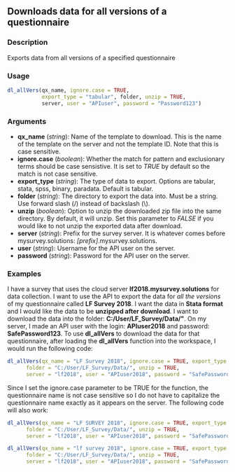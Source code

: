 ## Downloads data for all versions of a questionnaire

### Description
Exports data from all versions of a specified questionnaire

### Usage
```R
dl_allVers(qx_name, ignore.case = TRUE, 
           export_type = "tabular", folder, unzip = TRUE,
           server, user = "APIuser", password = "Password123")
```

### Arguments
* **qx_name** (*string*): Name of the template to download. This is the name of the template on the server and not the template ID. Note that this is case sensitive.
* **ignore.case** (*boolean*): Whether the match for pattern and exclusionary terms should be case sensistive. It is set to *TRUE* by default so the match is not case sensitive.
* **export_type** (*string*): The type of data to export. Options are tabular, stata, spss, binary, paradata. Default is tabular.
* **folder** (*string*): The directory to export the data into. Must be a string. Use forward slash (/) instead of backslash (\\).
* **unzip** (*boolean*):  Option to unzip the downloaded zip file into the same directory. By default, it will unzip. Set this parameter to *FALSE* if you would like to not unzip the exported data after download.
* **server** (*string*): Prefix for the survey server. It is whatever comes before mysurvey.solutions: *[prefix]*.mysurvey.solutions.
* **user** (*string*): Username for the API user on the server.
* **password** (*string*): Password for the API user on the server.


### Examples
I have a survey that uses the cloud server **lf2018.mysurvey.solutions** for data collection. I want to use the API to export the data for *all the versions* of my questionnaire called **LF Survey 2018**. I want the data in **Stata format** and I would like the data to be **unzipped after download**. I want to download the data into the folder: **C:/User/LF_Survey/Data/"**. On my server, I made an API user with the login: **APIuser2018** and password: **SafePassword123**. To use **dl_allVers** to download the data for that questionnaire, after loading the **dl_allVers** function into the workspace, I would run the following code:

```R
dl_allVers(qx_name = "LF Survey 2018", ignore.case = TRUE, export_type = "stata", 
      folder = "C:/User/LF_Survey/Data/", unzip = TRUE, 
      server = "lf2018", user = "APIuser2018", password = "SafePassword123")
```

Since I set the ignore.case parameter to be TRUE for the function, the questionnaire name is not case sensitive so I do not have to capitalize the questionnaire name exactly as it appears on the server. The following code will also work:
```R
dl_allVers(qx_name = "LF SURVEY 2018", ignore.case = TRUE, export_type = "stata", 
      folder = "C:/User/LF_Survey/Data/", unzip = TRUE, 
      server = "lf2018", user = "APIuser2018", password = "SafePassword123")
```

```R
dl_allVers(qx_name = "lf survey 2018", ignore.case = TRUE, export_type = "stata", 
      folder = "C:/User/LF_Survey/Data/", unzip = TRUE, 
      server = "lf2018", user = "APIuser2018", password = "SafePassword123")
```
